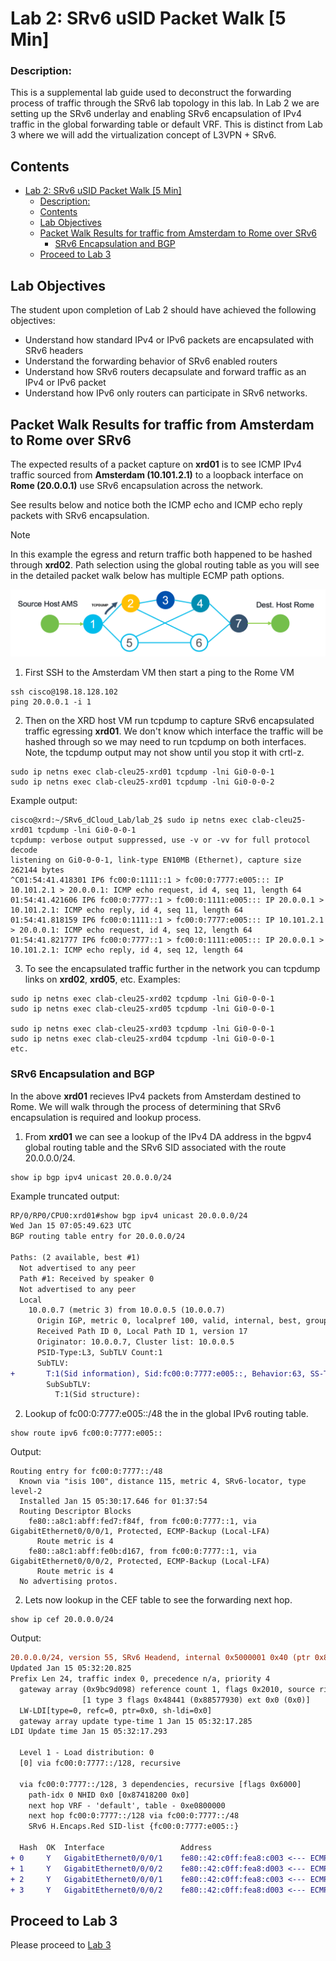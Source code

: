 

# Lab 2: SRv6 uSID Packet Walk [5 Min]

### Description: 
This is a supplemental lab guide used to deconstruct the forwarding process of traffic through the SRv6 lab topology in this lab. In Lab 2 we are setting up the SRv6 underlay and enabling SRv6 encapsulation of IPv4 traffic in the global forwarding table or default VRF. This is distinct from Lab 3 where we will add the virtualization concept of L3VPN + SRv6.

## Contents
- [Lab 2: SRv6 uSID Packet Walk \[5 Min\]](#lab-2-srv6-usid-packet-walk-5-min)
    - [Description:](#description)
  - [Contents](#contents)
  - [Lab Objectives](#lab-objectives)
  - [Packet Walk Results for traffic from Amsterdam to Rome over SRv6](#packet-walk-results-for-traffic-from-amsterdam-to-rome-over-srv6)
    - [SRv6 Encapsulation and BGP](#srv6-encapsulation-and-bgp)
  - [Proceed to Lab 3](#proceed-to-lab-3)
  

## Lab Objectives
The student upon completion of Lab 2 should have achieved the following objectives:

* Understand how standard IPv4 or IPv6 packets are encapsulated with SRv6 headers
* Understand the forwarding behavior of SRv6 enabled routers
* Understand how SRv6 routers decapsulate and forward traffic as an IPv4 or IPv6 packet
* Understand how IPv6 only routers can participate in SRv6 networks.

## Packet Walk Results for traffic from Amsterdam to Rome over SRv6

The expected results of a packet capture on **xrd01** is to see ICMP IPv4 traffic sourced from **Amsterdam (10.101.2.1)** to a loopback interface on **Rome (20.0.0.1)** use SRv6 encapsulation across the network.

See results below and notice both the ICMP echo and ICMP echo reply packets with SRv6 encapsulation. 
> [!NOTE]
>  In this example the egress and return traffic both happened to be hashed through **xrd02**.
>  Path selection using the global routing table as you will see in the detailed packet walk below
>  has multiple ECMP path options.

![Router 1 Topology](/topo_drawings/packet-walk-r1.png)

1. First SSH to the Amsterdam VM then start a ping to the Rome VM
```
ssh cisco@198.18.128.102
ping 20.0.0.1 -i 1
```

2. Then on the XRD host VM run tcpdump to capture SRv6 encapsulated traffic egressing **xrd01**. We don't know which interface the traffic will be hashed through so we may need to run tcpdump on both interfaces. Note, the tcpdump output may not show until you stop it with crtl-z.
```
sudo ip netns exec clab-cleu25-xrd01 tcpdump -lni Gi0-0-0-1
sudo ip netns exec clab-cleu25-xrd01 tcpdump -lni Gi0-0-0-2
```

Example output:
```
cisco@xrd:~/SRv6_dCloud_Lab/lab_2$ sudo ip netns exec clab-cleu25-xrd01 tcpdump -lni Gi0-0-0-1
tcpdump: verbose output suppressed, use -v or -vv for full protocol decode
listening on Gi0-0-0-1, link-type EN10MB (Ethernet), capture size 262144 bytes
^C01:54:41.418301 IP6 fc00:0:1111::1 > fc00:0:7777:e005::: IP 10.101.2.1 > 20.0.0.1: ICMP echo request, id 4, seq 11, length 64
01:54:41.421606 IP6 fc00:0:7777::1 > fc00:0:1111:e005::: IP 20.0.0.1 > 10.101.2.1: ICMP echo reply, id 4, seq 11, length 64
01:54:41.818159 IP6 fc00:0:1111::1 > fc00:0:7777:e005::: IP 10.101.2.1 > 20.0.0.1: ICMP echo request, id 4, seq 12, length 64
01:54:41.821777 IP6 fc00:0:7777::1 > fc00:0:1111:e005::: IP 20.0.0.1 > 10.101.2.1: ICMP echo reply, id 4, seq 12, length 64
```
3. To see the encapsulated traffic further in the network you can tcpdump links on **xrd02**, **xrd05**, etc. Examples:
```
sudo ip netns exec clab-cleu25-xrd02 tcpdump -lni Gi0-0-0-1
sudo ip netns exec clab-cleu25-xrd05 tcpdump -lni Gi0-0-0-1

sudo ip netns exec clab-cleu25-xrd03 tcpdump -lni Gi0-0-0-1
sudo ip netns exec clab-cleu25-xrd04 tcpdump -lni Gi0-0-0-1
etc.
```

### SRv6 Encapsulation and BGP

In the above **xrd01** recieves IPv4 packets from Amsterdam destined to Rome. We will walk through the process of determining that SRv6 encapsulation is required and lookup process.

1. From **xrd01** we can see a lookup of the IPv4 DA address in the bgpv4 global routing table and the SRv6 SID associated with the route 20.0.0.0/24.
  ```
  show ip bgp ipv4 unicast 20.0.0.0/24
  ```

  Example truncated output:
  ```diff
  RP/0/RP0/CPU0:xrd01#show bgp ipv4 unicast 20.0.0.0/24
  Wed Jan 15 07:05:49.623 UTC
  BGP routing table entry for 20.0.0.0/24

  Paths: (2 available, best #1)
    Not advertised to any peer
    Path #1: Received by speaker 0
    Not advertised to any peer
    Local
      10.0.0.7 (metric 3) from 10.0.0.5 (10.0.0.7)
        Origin IGP, metric 0, localpref 100, valid, internal, best, group-best
        Received Path ID 0, Local Path ID 1, version 17
        Originator: 10.0.0.7, Cluster list: 10.0.0.5
        PSID-Type:L3, SubTLV Count:1
        SubTLV:
  +       T:1(Sid information), Sid:fc00:0:7777:e005::, Behavior:63, SS-TLV Count:1    <---- SRv6 SID encapsulation
          SubSubTLV:
            T:1(Sid structure):
  ```

2. Lookup of fc00:0:7777:e005::/48 the in the global IPv6 routing table.
  ```
  show route ipv6 fc00:0:7777:e005::
  ```

  Output:
  ```
  Routing entry for fc00:0:7777::/48
    Known via "isis 100", distance 115, metric 4, SRv6-locator, type level-2
    Installed Jan 15 05:30:17.646 for 01:37:54
    Routing Descriptor Blocks
      fe80::a8c1:abff:fed7:f84f, from fc00:0:7777::1, via GigabitEthernet0/0/0/1, Protected, ECMP-Backup (Local-LFA)
        Route metric is 4
      fe80::a8c1:abff:fe0b:d167, from fc00:0:7777::1, via GigabitEthernet0/0/0/2, Protected, ECMP-Backup (Local-LFA)
        Route metric is 4
    No advertising protos.
  ```

2. Lets now lookup in the CEF table to see the forwarding next hop.
  ```
  show ip cef 20.0.0.0/24
  ```

  Output:
  ```diff
  20.0.0.0/24, version 55, SRv6 Headend, internal 0x5000001 0x40 (ptr 0x873d5f38) [1], 0x0 (0x0), 0x0 (0x9423a3b0)
  Updated Jan 15 05:32:20.825
  Prefix Len 24, traffic index 0, precedence n/a, priority 4
    gateway array (0x9bc9d098) reference count 1, flags 0x2010, source rib (7), 0 backups
                  [1 type 3 flags 0x48441 (0x88577930) ext 0x0 (0x0)]
    LW-LDI[type=0, refc=0, ptr=0x0, sh-ldi=0x0]
    gateway array update type-time 1 Jan 15 05:32:17.285
  LDI Update time Jan 15 05:32:17.293

    Level 1 - Load distribution: 0
    [0] via fc00:0:7777::/128, recursive

    via fc00:0:7777::/128, 3 dependencies, recursive [flags 0x6000]
      path-idx 0 NHID 0x0 [0x87418200 0x0]
      next hop VRF - 'default', table - 0xe0800000
      next hop fc00:0:7777::/128 via fc00:0:7777::/48
      SRv6 H.Encaps.Red SID-list {fc00:0:7777:e005::}

    Hash  OK  Interface                 Address
  + 0     Y   GigabitEthernet0/0/0/1    fe80::42:c0ff:fea8:c003 <--- ECMP Next-hop
  + 1     Y   GigabitEthernet0/0/0/2    fe80::42:c0ff:fea8:d003 <--- ECMP Next-hop
  + 2     Y   GigabitEthernet0/0/0/1    fe80::42:c0ff:fea8:c003 <--- ECMP Next-hop
  + 3     Y   GigabitEthernet0/0/0/2    fe80::42:c0ff:fea8:d003 <--- ECMP Next-hop
  ```

## Proceed to Lab 3
Please proceed to [Lab 3](https://github.com/jalapeno/SRv6_dCloud_Lab/tree/main/lab_3/lab_3-guide.md)
